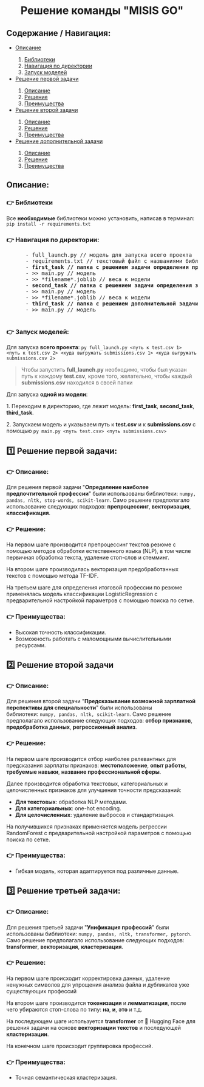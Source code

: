 <body>
  <h1 align='center'>Решение команды "MISIS GO"</h1>
  <p align='center'></p>
  <div>
    <h2>Содержание / Навигация:</h2>
    <ul>
      <li><a href='#11'>Описание</a></li>
      <ol>
        <li><a href='#12'>Библиотеки</a></li>
        <li><a href='#13'>Навигация по директории</a></li>
        <li><a href='#14'>Запуск моделей</a></li>
      </ol>
      <li><a href='#21'>Решение первой задачи</a></li>
      <ol>
        <li><a href='#22'>Описание</a></li>
        <li><a href='#23'>Решение</a></li>
        <li><a href='#24'>Преимущества</a></li>
      </ol>
      <li><a href='#31'>Решение второй задачи</a></li>
      <ol>
        <li><a href='#32'>Описание</a></li>
        <li><a href='#33'>Решение</a></li>
        <li><a href='#34'>Преимущества</a></li>
      </ol>
      <li><a href='#41'>Решение дополнительной задачи</a></li>
      <ol>
        <li><a href='#42'>Описание</a></li>
        <li><a href='#43'>Решение</a></li>
        <li><a href='#44'>Преимущества</a></li>
      </ol>
    </ul>
  </div>
  <div>
    <h2 id='11'>Описание:</h2>
    <h3 id='12'>👉 Библиотеки</h3>
    <p>Все <b>необходимые</b> библиотеки можно установить, написав в терминал: <code>pip install -r requirements.txt</code></p>
    <h3 id='13'>👉 Навигация по директории:</h3>
    <pre>
      - full_launch.py // модель для запуска всего проекта
      - requirements.txt // текстовый файл с названиями библиотек и их версиями
      - <b>first_task // папка с решением задачи определения профессии</b>
      - >> main.py // модель
      - >> *filename*.joblib // веса к модели
      - <b>second_task // папка с решением задачи определения заработной платы</b>
      - >> main.py // модель
      - >> *filename*.joblib // веса к модели
      - <b>third_task // папка с решением дополнительной задачи по унификации профессий</b>
      - >> main.py // модель
    </pre>
    <h3 id='14'>👉 Запуск моделей:</h3>
    <p>Для запуска <b>всего проекта</b>: <code>py full_launch.py <путь к test.csv 1> <путь к test.csv 2> <куда выгружать submissions.csv 1> <куда выгружать submissions.csv 2></code></p>
    <blockquote>Чтобы запустить <b>full_launch.py</b> необходимо, чтобы был указан путь к каждому <b>test.csv</b>, кроме того, желательно, чтобы каждый <b>submissions.csv</b> находился в своей папки</blockquote>
    <p>Для запуска <b>одной из модели</b>:</p>
    <p>
      1. Переходим в директорию, где лежит модель: <b>first_task</b>, <b>second_task</b>, <b>third_task</b>. </p>
     <p> 2. Запускаем модель и указываем путь к <b>test.csv</b> и к <b>submissions.csv</b> с помощью <code>py main.py <путь test.csv> <путь submissions.csv></code>
    </p>
  </div>
  <div>
    <h2 id='21'>1️⃣ Решение первой задачи:</h2>
    <h3 id='22'>👉 Описание:</h3>
        <p>Для решения первой задачи "<b>Определение наиболее предпочтительной профессии</b>" были использованы библиотеки: <code>numpy, pandas, nltk, stop-words, scikit-learn</code>. Само решение предполагало использование следующих подходов: <b>препроцессинг</b>, <b>векторизация</b>, <b>классификация</b>.</p>
    <h3 id='23'>👉 Решение:</h3>
    <p>На первом шаге производится препроцессинг текстов резюме с помощью методов обработки естественного языка (NLP), в том числе первичная обработка текста, удаление стоп-слов и стемминг.</p>
    <p>На втором шаге производилась векторизация предобработанных текстов с помощью метода TF-IDF.</p>
    <p>На третьем шаге для определения итоговой профессии по резюме применялась модель классификации LogisticRegression с предварительной настройкой параметров с помощью поиска по сетке.</p>
    <h3 id='24'>👉 Преимущества:</h3>
    <ul>
      <li>Высокая точность классификации.</li>
      <li>Возможность работать с маломощными вычислительными ресурсами.</li>
    </ul>
  </div>
    <div>
    <h2 id='31'>2️⃣ Решение второй задачи</h2>
    <h3 id='32'>👉 Описание:</h3>
      <p>  Для решения второй задачи "<b>Предсказывание возможной зарплатной перспективы для специальности</b>" были использованы библиотеки: <code>numpy, pandas, nltk, scikit-learn</code>. Само решение предполагало использование следующих подходов: <b>отбор признаков</b>, <b>предобработка данных</b>, <b>регрессионный анализ</b>. </p>
    <h3 id='33'>👉 Решение:</h3>
      <p>На первом шаге производится отбор наиболее релевантных для предсказания зарплаты признаков: <b>местоположение</b>, <b>опыт работы</b>, <b>требуемые навыки</b>, <b>название профессиональной сферы</b>.</p>
      <p>Далее производится обработка текстовых, категориальных и целочисленных признаков для улучшения точности предсказаний:</p>
      <ul>
        <li><b>Для текстовых</b>: обработка NLP методами.</li>
        <li><b>Для категориальных</b>: one-hot encoding.</li>
        <li><b>Для целочисленных</b>: удаление выбросов и стандартизация.</li>
      </ul>
      <p>На получившихся признаках применяется модель регрессии RandomForest с предварительной настройкой параметров с помощью поиска по сетке.</p>
    <h3 id='34'>👉 Преимущества:</h3>
      <ul>
        <li>Гибкая модель, которая адаптируется под различные данные.</li>
      </ul>
  </div>
    <div>
    <h2 id='41'>3️⃣ Решение третьей задачи:</h2>
    <h3 id='42'>👉 Описание:</h3>
      <p>  Для решения третьей задачи "<b>Унификация профессий</b>" были использованы библиотеки: <code>numpy, pandas, nltk, transformer, pytorch</code>. Само решение предполагало использование следующих подходов: <b>transformer</b>, <b>векторизация</b>, <b>кластеризация</b>. </p>
    <h3 id='43'>👉 Решение:</h3>
      <p>На первом шаге происходит корректировка данных, удаление ненужных символов для упрощения анализа файла и дубликатов уже существующих профессий</p>
      <p>На втором шаге производится <b>токенизация</b> и <b>лемматизация</b>, после чего убираются стоп-слова по типу: <b>на</b>, <b>и</b>, <b>это</b> и т.д.</p>
      <p>На последующем шаге используется <b>transformer</b> от 🤗 Hugging Face для решения задачи на основе <b>векторизации текстов</b> и последующей <b>кластеризации</b>.</p>
      <p>На конечном шаге происходит группировка профессий.</p>
    <h3 id='44'>👉 Преимущества:</h3>
      <ul>
        <li>Точная семантическая кластеризация.</li>
      </ul>
  </div>
</body>

